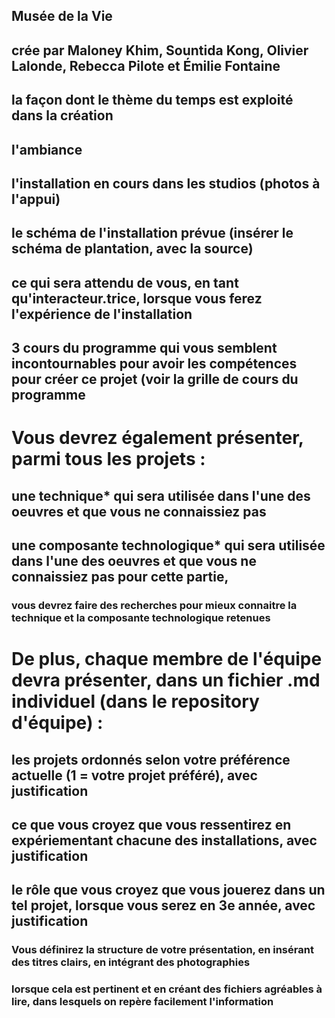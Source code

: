 ## Musée de la Vie

## crée par Maloney Khim, Sountida Kong, Olivier Lalonde, Rebecca Pilote et Émilie Fontaine

## la façon dont le thème du temps est exploité dans la création

## l'ambiance

## l'installation en cours dans les studios (photos à l'appui)

## le schéma de l'installation prévue (insérer le schéma de plantation, avec la source)

## ce qui sera attendu de vous, en tant qu'interacteur.trice, lorsque vous ferez l'expérience de l'installation

## 3 cours du programme qui vous semblent incontournables pour avoir les compétences pour créer ce projet (voir la grille de cours du programme

# Vous devrez également présenter, parmi tous les projets :

## une technique* qui sera utilisée dans l'une des oeuvres et que vous ne connaissiez pas

## une composante technologique* qui sera utilisée dans l'une des oeuvres et que vous ne connaissiez pas pour cette partie, 
### vous devrez faire des recherches pour mieux connaitre la technique et la composante technologique retenues

# De plus, chaque membre de l'équipe devra présenter, dans un fichier .md individuel (dans le repository d'équipe) :

## les projets ordonnés selon votre préférence actuelle (1 = votre projet préféré), avec justification

## ce que vous croyez que vous ressentirez en expériementant chacune des installations, avec justification

## le rôle que vous croyez que vous jouerez dans un tel projet, lorsque vous serez en 3e année, avec justification

### Vous définirez la structure de votre présentation, en insérant des titres clairs, en intégrant des photographies 
### lorsque cela est pertinent et en créant des fichiers agréables à lire, dans lesquels on repère facilement l'information
